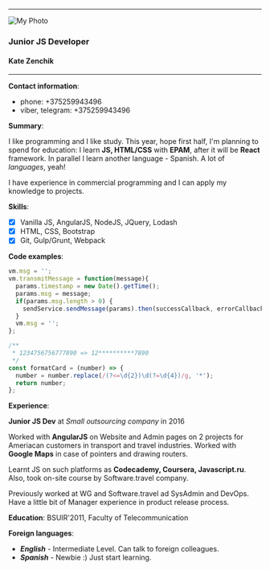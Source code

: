 ---------------------------------
![My Photo](https://avatars3.githubusercontent.com/u/16915498?s=460&v=4) 

### Junior JS Developer

#### Kate Zenchik

---------------------------------

**Contact information**:
* phone: +375259943496
* viber, telegram: +375259943496

**Summary**:
 
I like programming and I like study. 
This year, hope first half, I'm planning to spend for education: 
I learn **JS, HTML/CSS** with **EPAM**, after it will be **React** framework. 
In parallel I learn another language - Spanish. A lot of *languages*, yeah!

I have experience in commercial programming and 
I can apply my knowledge to projects. 

**Skills**:
 
- [x] Vanilla JS, AngularJS, NodeJS, JQuery, Lodash
- [x] HTML, CSS, Bootstrap
- [x] Git, Gulp/Grunt, Webpack

**Code examples**:
``` javascript
vm.msg = '';
vm.transmitMessage = function(message){
  params.timestamp = new Date().getTime();
  params.msg = message;
  if(params.msg.length > 0) {
    sendService.sendMessage(params).then(successCallback, errorCallback);
  }
  vm.msg = '';
};
```
 
``` javascript
/**
 * 1234756756777890 => 12**********7890
 */
const formatCard = (number) => {
  number = number.replace(/(?<=\d{2})\d(?=\d{4})/g, '*');
  return number;
};
```

**Experience**:

**Junior JS Dev** at *Small outsourcing company* in 2016

Worked with **AngularJS** on Website and Admin pages on
2 projects for Ameriacan customers in transport and travel industries.
Worked with **Google Maps** in case of pointers and drawing routers.

Learnt JS on such platforms as **Codecademy, Coursera, Javascript.ru**. 
Also, took on-site course by Software.travel company.

Previously worked at WG and Software.travel ad SysAdmin and DevOps.
Have a little bit of Manager experience in product release process. 


**Education**: BSUIR'2011, Faculty of Telecommunication

**Foreign languages**:
* **_English_** - Intermediate Level. Can talk to foreign colleagues.
* **_Spanish_** - Newbie :) Just start learning.
